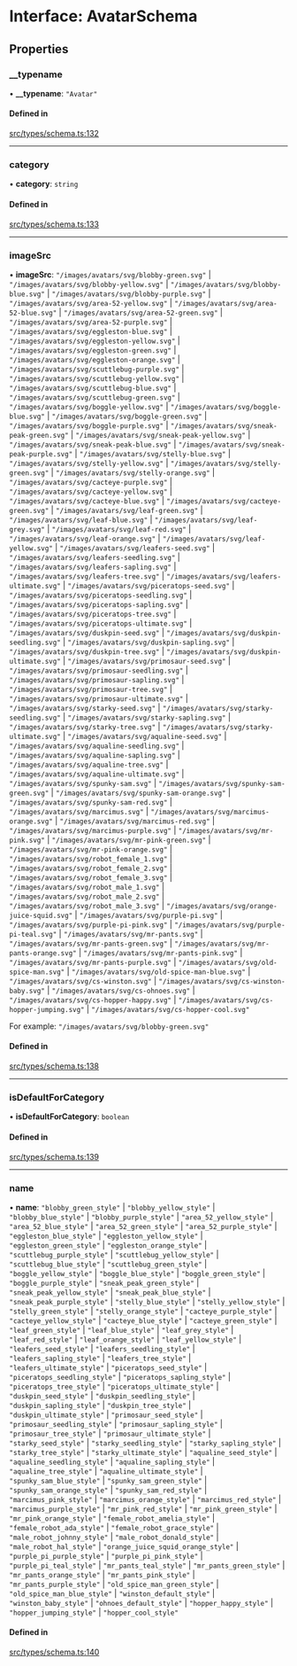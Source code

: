 # Interface: AvatarSchema

## Properties

### \_\_typename

• **\_\_typename**: ``"Avatar"``

#### Defined in

[src/types/schema.ts:132](https://github.com/bhavjitChauhan/khan-api/blob/649b2610/src/types/schema.ts#L132)

___

### category

• **category**: `string`

#### Defined in

[src/types/schema.ts:133](https://github.com/bhavjitChauhan/khan-api/blob/649b2610/src/types/schema.ts#L133)

___

### imageSrc

• **imageSrc**: ``"/images/avatars/svg/blobby-green.svg"`` \| ``"/images/avatars/svg/blobby-yellow.svg"`` \| ``"/images/avatars/svg/blobby-blue.svg"`` \| ``"/images/avatars/svg/blobby-purple.svg"`` \| ``"/images/avatars/svg/area-52-yellow.svg"`` \| ``"/images/avatars/svg/area-52-blue.svg"`` \| ``"/images/avatars/svg/area-52-green.svg"`` \| ``"/images/avatars/svg/area-52-purple.svg"`` \| ``"/images/avatars/svg/eggleston-blue.svg"`` \| ``"/images/avatars/svg/eggleston-yellow.svg"`` \| ``"/images/avatars/svg/eggleston-green.svg"`` \| ``"/images/avatars/svg/eggleston-orange.svg"`` \| ``"/images/avatars/svg/scuttlebug-purple.svg"`` \| ``"/images/avatars/svg/scuttlebug-yellow.svg"`` \| ``"/images/avatars/svg/scuttlebug-blue.svg"`` \| ``"/images/avatars/svg/scuttlebug-green.svg"`` \| ``"/images/avatars/svg/boggle-yellow.svg"`` \| ``"/images/avatars/svg/boggle-blue.svg"`` \| ``"/images/avatars/svg/boggle-green.svg"`` \| ``"/images/avatars/svg/boggle-purple.svg"`` \| ``"/images/avatars/svg/sneak-peak-green.svg"`` \| ``"/images/avatars/svg/sneak-peak-yellow.svg"`` \| ``"/images/avatars/svg/sneak-peak-blue.svg"`` \| ``"/images/avatars/svg/sneak-peak-purple.svg"`` \| ``"/images/avatars/svg/stelly-blue.svg"`` \| ``"/images/avatars/svg/stelly-yellow.svg"`` \| ``"/images/avatars/svg/stelly-green.svg"`` \| ``"/images/avatars/svg/stelly-orange.svg"`` \| ``"/images/avatars/svg/cacteye-purple.svg"`` \| ``"/images/avatars/svg/cacteye-yellow.svg"`` \| ``"/images/avatars/svg/cacteye-blue.svg"`` \| ``"/images/avatars/svg/cacteye-green.svg"`` \| ``"/images/avatars/svg/leaf-green.svg"`` \| ``"/images/avatars/svg/leaf-blue.svg"`` \| ``"/images/avatars/svg/leaf-grey.svg"`` \| ``"/images/avatars/svg/leaf-red.svg"`` \| ``"/images/avatars/svg/leaf-orange.svg"`` \| ``"/images/avatars/svg/leaf-yellow.svg"`` \| ``"/images/avatars/svg/leafers-seed.svg"`` \| ``"/images/avatars/svg/leafers-seedling.svg"`` \| ``"/images/avatars/svg/leafers-sapling.svg"`` \| ``"/images/avatars/svg/leafers-tree.svg"`` \| ``"/images/avatars/svg/leafers-ultimate.svg"`` \| ``"/images/avatars/svg/piceratops-seed.svg"`` \| ``"/images/avatars/svg/piceratops-seedling.svg"`` \| ``"/images/avatars/svg/piceratops-sapling.svg"`` \| ``"/images/avatars/svg/piceratops-tree.svg"`` \| ``"/images/avatars/svg/piceratops-ultimate.svg"`` \| ``"/images/avatars/svg/duskpin-seed.svg"`` \| ``"/images/avatars/svg/duskpin-seedling.svg"`` \| ``"/images/avatars/svg/duskpin-sapling.svg"`` \| ``"/images/avatars/svg/duskpin-tree.svg"`` \| ``"/images/avatars/svg/duskpin-ultimate.svg"`` \| ``"/images/avatars/svg/primosaur-seed.svg"`` \| ``"/images/avatars/svg/primosaur-seedling.svg"`` \| ``"/images/avatars/svg/primosaur-sapling.svg"`` \| ``"/images/avatars/svg/primosaur-tree.svg"`` \| ``"/images/avatars/svg/primosaur-ultimate.svg"`` \| ``"/images/avatars/svg/starky-seed.svg"`` \| ``"/images/avatars/svg/starky-seedling.svg"`` \| ``"/images/avatars/svg/starky-sapling.svg"`` \| ``"/images/avatars/svg/starky-tree.svg"`` \| ``"/images/avatars/svg/starky-ultimate.svg"`` \| ``"/images/avatars/svg/aqualine-seed.svg"`` \| ``"/images/avatars/svg/aqualine-seedling.svg"`` \| ``"/images/avatars/svg/aqualine-sapling.svg"`` \| ``"/images/avatars/svg/aqualine-tree.svg"`` \| ``"/images/avatars/svg/aqualine-ultimate.svg"`` \| ``"/images/avatars/svg/spunky-sam.svg"`` \| ``"/images/avatars/svg/spunky-sam-green.svg"`` \| ``"/images/avatars/svg/spunky-sam-orange.svg"`` \| ``"/images/avatars/svg/spunky-sam-red.svg"`` \| ``"/images/avatars/svg/marcimus.svg"`` \| ``"/images/avatars/svg/marcimus-orange.svg"`` \| ``"/images/avatars/svg/marcimus-red.svg"`` \| ``"/images/avatars/svg/marcimus-purple.svg"`` \| ``"/images/avatars/svg/mr-pink.svg"`` \| ``"/images/avatars/svg/mr-pink-green.svg"`` \| ``"/images/avatars/svg/mr-pink-orange.svg"`` \| ``"/images/avatars/svg/robot_female_1.svg"`` \| ``"/images/avatars/svg/robot_female_2.svg"`` \| ``"/images/avatars/svg/robot_female_3.svg"`` \| ``"/images/avatars/svg/robot_male_1.svg"`` \| ``"/images/avatars/svg/robot_male_2.svg"`` \| ``"/images/avatars/svg/robot_male_3.svg"`` \| ``"/images/avatars/svg/orange-juice-squid.svg"`` \| ``"/images/avatars/svg/purple-pi.svg"`` \| ``"/images/avatars/svg/purple-pi-pink.svg"`` \| ``"/images/avatars/svg/purple-pi-teal.svg"`` \| ``"/images/avatars/svg/mr-pants.svg"`` \| ``"/images/avatars/svg/mr-pants-green.svg"`` \| ``"/images/avatars/svg/mr-pants-orange.svg"`` \| ``"/images/avatars/svg/mr-pants-pink.svg"`` \| ``"/images/avatars/svg/mr-pants-purple.svg"`` \| ``"/images/avatars/svg/old-spice-man.svg"`` \| ``"/images/avatars/svg/old-spice-man-blue.svg"`` \| ``"/images/avatars/svg/cs-winston.svg"`` \| ``"/images/avatars/svg/cs-winston-baby.svg"`` \| ``"/images/avatars/svg/cs-ohnoes.svg"`` \| ``"/images/avatars/svg/cs-hopper-happy.svg"`` \| ``"/images/avatars/svg/cs-hopper-jumping.svg"`` \| ``"/images/avatars/svg/cs-hopper-cool.svg"``

For example:
`"/images/avatars/svg/blobby-green.svg"`

#### Defined in

[src/types/schema.ts:138](https://github.com/bhavjitChauhan/khan-api/blob/649b2610/src/types/schema.ts#L138)

___

### isDefaultForCategory

• **isDefaultForCategory**: `boolean`

#### Defined in

[src/types/schema.ts:139](https://github.com/bhavjitChauhan/khan-api/blob/649b2610/src/types/schema.ts#L139)

___

### name

• **name**: ``"blobby_green_style"`` \| ``"blobby_yellow_style"`` \| ``"blobby_blue_style"`` \| ``"blobby_purple_style"`` \| ``"area_52_yellow_style"`` \| ``"area_52_blue_style"`` \| ``"area_52_green_style"`` \| ``"area_52_purple_style"`` \| ``"eggleston_blue_style"`` \| ``"eggleston_yellow_style"`` \| ``"eggleston_green_style"`` \| ``"eggleston_orange_style"`` \| ``"scuttlebug_purple_style"`` \| ``"scuttlebug_yellow_style"`` \| ``"scuttlebug_blue_style"`` \| ``"scuttlebug_green_style"`` \| ``"boggle_yellow_style"`` \| ``"boggle_blue_style"`` \| ``"boggle_green_style"`` \| ``"boggle_purple_style"`` \| ``"sneak_peak_green_style"`` \| ``"sneak_peak_yellow_style"`` \| ``"sneak_peak_blue_style"`` \| ``"sneak_peak_purple_style"`` \| ``"stelly_blue_style"`` \| ``"stelly_yellow_style"`` \| ``"stelly_green_style"`` \| ``"stelly_orange_style"`` \| ``"cacteye_purple_style"`` \| ``"cacteye_yellow_style"`` \| ``"cacteye_blue_style"`` \| ``"cacteye_green_style"`` \| ``"leaf_green_style"`` \| ``"leaf_blue_style"`` \| ``"leaf_grey_style"`` \| ``"leaf_red_style"`` \| ``"leaf_orange_style"`` \| ``"leaf_yellow_style"`` \| ``"leafers_seed_style"`` \| ``"leafers_seedling_style"`` \| ``"leafers_sapling_style"`` \| ``"leafers_tree_style"`` \| ``"leafers_ultimate_style"`` \| ``"piceratops_seed_style"`` \| ``"piceratops_seedling_style"`` \| ``"piceratops_sapling_style"`` \| ``"piceratops_tree_style"`` \| ``"piceratops_ultimate_style"`` \| ``"duskpin_seed_style"`` \| ``"duskpin_seedling_style"`` \| ``"duskpin_sapling_style"`` \| ``"duskpin_tree_style"`` \| ``"duskpin_ultimate_style"`` \| ``"primosaur_seed_style"`` \| ``"primosaur_seedling_style"`` \| ``"primosaur_sapling_style"`` \| ``"primosaur_tree_style"`` \| ``"primosaur_ultimate_style"`` \| ``"starky_seed_style"`` \| ``"starky_seedling_style"`` \| ``"starky_sapling_style"`` \| ``"starky_tree_style"`` \| ``"starky_ultimate_style"`` \| ``"aqualine_seed_style"`` \| ``"aqualine_seedling_style"`` \| ``"aqualine_sapling_style"`` \| ``"aqualine_tree_style"`` \| ``"aqualine_ultimate_style"`` \| ``"spunky_sam_blue_style"`` \| ``"spunky_sam_green_style"`` \| ``"spunky_sam_orange_style"`` \| ``"spunky_sam_red_style"`` \| ``"marcimus_pink_style"`` \| ``"marcimus_orange_style"`` \| ``"marcimus_red_style"`` \| ``"marcimus_purple_style"`` \| ``"mr_pink_red_style"`` \| ``"mr_pink_green_style"`` \| ``"mr_pink_orange_style"`` \| ``"female_robot_amelia_style"`` \| ``"female_robot_ada_style"`` \| ``"female_robot_grace_style"`` \| ``"male_robot_johnny_style"`` \| ``"male_robot_donald_style"`` \| ``"male_robot_hal_style"`` \| ``"orange_juice_squid_orange_style"`` \| ``"purple_pi_purple_style"`` \| ``"purple_pi_pink_style"`` \| ``"purple_pi_teal_style"`` \| ``"mr_pants_teal_style"`` \| ``"mr_pants_green_style"`` \| ``"mr_pants_orange_style"`` \| ``"mr_pants_pink_style"`` \| ``"mr_pants_purple_style"`` \| ``"old_spice_man_green_style"`` \| ``"old_spice_man_blue_style"`` \| ``"winston_default_style"`` \| ``"winston_baby_style"`` \| ``"ohnoes_default_style"`` \| ``"hopper_happy_style"`` \| ``"hopper_jumping_style"`` \| ``"hopper_cool_style"``

#### Defined in

[src/types/schema.ts:140](https://github.com/bhavjitChauhan/khan-api/blob/649b2610/src/types/schema.ts#L140)
